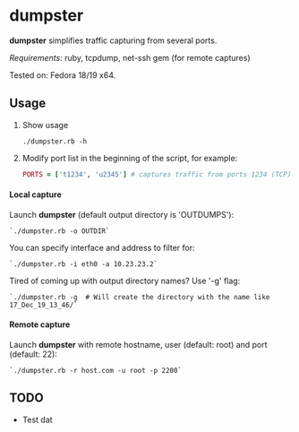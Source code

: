 dumpster
========

**dumpster** simplifies traffic capturing from several ports. 

*Requirements:* ruby, tcpdump, net-ssh gem (for remote captures)

Tested on: Fedora 18/19 x64.

## Usage

1. Show usage

    `./dumpster.rb -h`


2. Modify port list in the beginning of the script, for example:

    ```ruby
    PORTS = ['t1234', 'u2345'] # captures traffic from ports 1234 (TCP) and 2345 (UDP)
    ```

#### Local capture

Launch **dumpster** (default output directory is 'OUTDUMPS'):

    `./dumpster.rb -o OUTDIR`

You can specify interface and address to filter for:

    `./dumpster.rb -i eth0 -a 10.23.23.2`

Tired of coming up with output directory names? Use '-g' flag:

    `./dumpster.rb -g  # Will create the directory with the name like 17_Dec_19_13_46/`


#### Remote capture

Launch **dumpster** with remote hostname, user (default: root) and port (default: 22):

    `./dumpster.rb -r host.com -u root -p 2200`


## TODO

* Test dat

